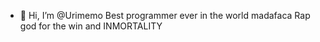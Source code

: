 - 👋 Hi, I’m @Urimemo
Best programmer ever in the world madafaca Rap god for the win and INMORTALITY

